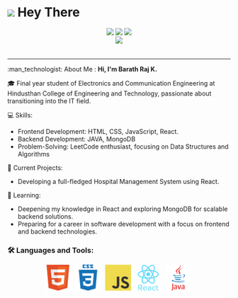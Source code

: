 <h1>
  <img src="https://media.giphy.com/media/hvRJCLFzcasrR4ia7z/giphy.gif" width="30px"/>
  Hey There
</h1>
<div id="logos" align="center">
  <a href="https://www.linkedin.com/in/barath-raj-k-a2569a297/" target="_blank"><img src="https://img.shields.io/badge/LinkedIn-blue?logo=linkedin&logoColor=white&style=for-the-badge" height="50"/></a>
  <a href="https://drive.google.com/file/d/1_71wuxvWke8x6h-RAxxaIGKnKAhL1XPP/view?usp=drivesdk" target="_blank"><img src="https://img.shields.io/badge/Resume-yellow?logo=document&logoColor=white&style=for-the-badge" height="50"/></a>
  <a href="[https://www.instagram.com/barathraj_10](https://leetcode.com/u/barath10/)/" target="_blank"><img src="https://img.shields.io/badge/Leetcode-orange?logo=leetcode&logoColor=white&style=for-the-badge" height="50"/></a>
  <br>
  <a href="https://www.instagram.com/barathraj_10/"><img src="https://img.shields.io/badge/Instagram-red?logo=instagram&logoColor=white&style=for-the-badge" height="50" target="_blank"/></a>
</div>
<div id="views" align="center">
  <img src="https://komarev.com/ghpvc/?username=barathraj10&style=flat-square&color=blue" alt=""/>
</div>
<hr>
:man_technologist: About Me :
<b>Hi, I'm Barath Raj K.</b>

🎓 Final year student of Electronics and Communication Engineering at Hindusthan College of Engineering and Technology, passionate about transitioning into the IT field.

💻 Skills:

- Frontend Development: HTML, CSS, JavaScript, React.
- Backend Development: JAVA, MongoDB
- Problem-Solving: LeetCode enthusiast, focusing on Data Structures and Algorithms

🚀 Current Projects:

- Developing a full-fledged Hospital Management System using React.

🌱 Learning:

- Deepening my knowledge in React and exploring MongoDB for scalable backend solutions.
- Preparing for a career in software development with a focus on frontend and backend technologies.

### 🛠️ Languages and Tools:
<div id="tools" align="center">
  <img src="https://github.com/devicons/devicon/blob/master/icons/html5/html5-original.svg" title="HTML5" alt="HTML" width="60" height="60"/>&nbsp;
  <img src="https://github.com/devicons/devicon/blob/master/icons/css3/css3-plain-wordmark.svg"  title="CSS3" alt="CSS" width="60" height="60"/>&nbsp;
  <img src="https://github.com/devicons/devicon/blob/master/icons/javascript/javascript-original.svg" title="JavaScript" alt="JavaScript" width="60" height="60"/>&nbsp;
  <img src="https://github.com/devicons/devicon/blob/master/icons/react/react-original-wordmark.svg" title="React" alt="React" width="60" height="60"/>&nbsp;
   <img src="https://github.com/devicons/devicon/blob/master/icons/java/java-original-wordmark.svg" title="Java" alt="Java" width="60" height="60"/>&nbsp;
</div>
